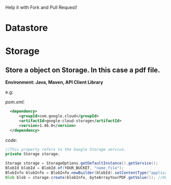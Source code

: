 Help it with Fork and Pull Request!

# Datastore

# Storage

## Store a object on Storage. In this case a pdf file.

**Environment: Java, Maven, API Client Library**

e.g:

_pom.xml:_
```xml
  <dependency>
      <groupId>com.google.cloud</groupId>
      <artifactId>google-cloud-storage</artifactId>
      <version>1.46.0</version>
  </dependency>
```
_code:_
```java
//This property refers to the Google Storage service.
private Storage storage;

Storage storage = StorageOptions.getDefaultInstance().getService();
BlobId blobId = BlobId.of(YOUR_BUCKET, "name_file");
BlobInfo blobInfo = BlobInfo.newBuilder(blobId).setContentType("application/pdf").build();
Blob blob = storage.create(blobInfo, byteArrayYourPDF.getValue()); //Object as byte[]
```
